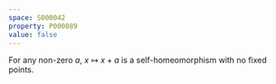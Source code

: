 ```yaml
---
space: S000042
property: P000089
value: false
---
```


For any non-zero $a$, $x\mapsto x+a$ is a self-homeomorphism with no fixed points.
